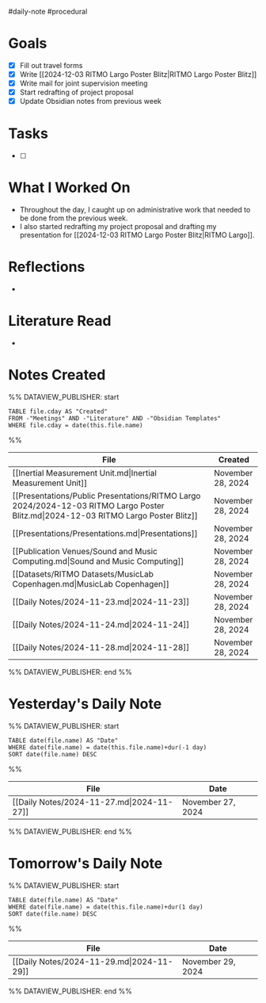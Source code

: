 #daily-note #procedural 

# Goals

- [x] Fill out travel forms
- [x] Write [[2024-12-03 RITMO Largo Poster Blitz|RITMO Largo Poster Blitz]]
- [x] Write mail for joint supervision meeting
- [x] Start redrafting of project proposal
- [x] Update Obsidian notes from previous week

# Tasks

- [ ] 

# What I Worked On

- Throughout the day, I caught up on administrative work that needed to be done from the previous week.
- I also started redrafting my project proposal and drafting my presentation for [[2024-12-03 RITMO Largo Poster Blitz|RITMO Largo]].

# Reflections

- 

# Literature Read

- 

# Notes Created


%% DATAVIEW_PUBLISHER: start
```dataview
TABLE file.cday AS "Created"
FROM -"Meetings" AND -"Literature" AND -"Obsidian Templates"
WHERE file.cday = date(this.file.name)
```
%%

| File                                                                                                                                | Created           |
| ----------------------------------------------------------------------------------------------------------------------------------- | ----------------- |
| [[Inertial Measurement Unit.md\|Inertial Measurement Unit]]                                                                         | November 28, 2024 |
| [[Presentations/Public Presentations/RITMO Largo 2024/2024-12-03 RITMO Largo Poster Blitz.md\|2024-12-03 RITMO Largo Poster Blitz]] | November 28, 2024 |
| [[Presentations/Presentations.md\|Presentations]]                                                                                   | November 28, 2024 |
| [[Publication Venues/Sound and Music Computing.md\|Sound and Music Computing]]                                                      | November 28, 2024 |
| [[Datasets/RITMO Datasets/MusicLab Copenhagen.md\|MusicLab Copenhagen]]                                                             | November 28, 2024 |
| [[Daily Notes/2024-11-23.md\|2024-11-23]]                                                                                           | November 28, 2024 |
| [[Daily Notes/2024-11-24.md\|2024-11-24]]                                                                                           | November 28, 2024 |
| [[Daily Notes/2024-11-28.md\|2024-11-28]]                                                                                           | November 28, 2024 |

%% DATAVIEW_PUBLISHER: end %%

# Yesterday's Daily Note

%% DATAVIEW_PUBLISHER: start
```dataview
TABLE date(file.name) AS "Date"
WHERE date(file.name) = date(this.file.name)+dur(-1 day)
SORT date(file.name) DESC
```
%%

| File                                      | Date              |
| ----------------------------------------- | ----------------- |
| [[Daily Notes/2024-11-27.md\|2024-11-27]] | November 27, 2024 |

%% DATAVIEW_PUBLISHER: end %%
# Tomorrow's Daily Note

%% DATAVIEW_PUBLISHER: start
```dataview
TABLE date(file.name) AS "Date"
WHERE date(file.name) = date(this.file.name)+dur(1 day)
SORT date(file.name) DESC
```
%%

| File                                      | Date              |
| ----------------------------------------- | ----------------- |
| [[Daily Notes/2024-11-29.md\|2024-11-29]] | November 29, 2024 |

%% DATAVIEW_PUBLISHER: end %%



